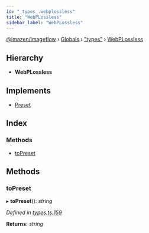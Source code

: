 ```yaml
---
id: "_types_.webplossless"
title: "WebPLossless"
sidebar_label: "WebPLossless"
---
```


[@imazen/imageflow](../index.md) › [Globals](../globals.md) › ["types"](../modules/_types_.md) › [WebPLossless](_types_.webplossless.md)

## Hierarchy

* **WebPLossless**

## Implements

* [Preset](_types_.preset.md)

## Index

### Methods

* [toPreset](_types_.webplossless.md#topreset)

## Methods

###  toPreset

▸ **toPreset**(): *string*

*Defined in [types.ts:159](https://github.com/imazen/imageflow-node/blob/8d7450b/lib/types.ts#L159)*

**Returns:** *string*
